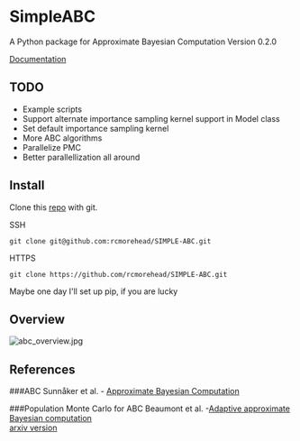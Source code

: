 SimpleABC
======

A Python package for Approximate Bayesian Computation
Version 0.2.0

[Documentation](http://rcmorehead.github.io/SIMPLE-ABC/DOCS/_build/html/index.html)


TODO
----

* Example scripts
* Support alternate importance sampling kernel support in Model class
* Set default importance sampling kernel
* More ABC algorithms 
* Parallelize PMC  
* Better parallellization all around 


Install
-------
Clone this [repo](http://rcmorehead.github.io/SIMPLE-ABC/) with git.

SSH

`git clone git@github.com:rcmorehead/SIMPLE-ABC.git`

HTTPS 

`git clone https://github.com/rcmorehead/SIMPLE-ABC.git`

Maybe one day I'll set up pip, if you are lucky

Overview
--------

![abc_overview.jpg](https://github.com/rcmorehead/simpleabc/blob/master/ABC_overview.jpg)



References
----------

###ABC
Sunnåker et al. - [Approximate Bayesian Computation](http://www.ncbi.nlm.nih.gov/pmc/articles/PMC3547661/)


###Population Monte Carlo for ABC
Beaumont et al. -[Adaptive approximate Bayesian computation](http://biomet.oxfordjournals.org/content/96/4/983.abstract)  
[arxiv version](http://arxiv.org/abs/0805.2256)